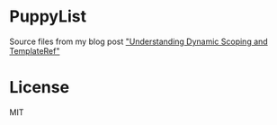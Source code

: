 # PuppyList

Source files from my blog post ["Understanding Dynamic Scoping and TemplateRef"](http://blog.mgechev.com/2017/10/01/angular-template-ref-dynamic-scoping-custom-templates/)

# License

MIT


